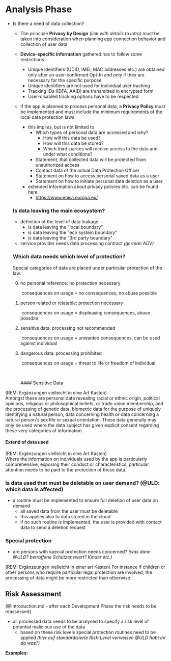 # Analysis Phase

- Is there a need of data collection?

  - The principle **Privacy by Design** *(link with details to intro)* must be taken into consideration when planning app connection behavior and collection of user data

  - **Device-specific information** gathered has to follow some restrictions

    - Unique identifiers (UDID, IMEI, MAC addresses etc.) are obtained only after an user-confirmed Opt-In and only if they are necessary for the specific purpose
    - Unique identifiers are not used for individual user tracking
    - Tracking IDs (IDFA, AAID) are transmitted in encrypted form
    - User-disabled tracking options have to be respected

  - If the app is planned to process personal data, a **Privacy Policy** must be implemented and must include the minimum requirements of the local data protection laws

    * this implies, but is not limited to
      * Which types of personal data are accessed and why?
        * How will this data be used?
        * How will this data be stored?
        * Which third-parties will receive access to the data and under what conditions?
      * Statement, that collected data will be protected from unauthorized access
      * Contact data of the actual Data Protection Officer
      * Statement on how to access personal saved data as a user
      * Statement on how to initiate personal data deletion as a user
    * extended information about privacy policies etc. can be found here
      * https://www.enisa.europa.eu/

  ### Is data leaving the main ecosystem?

  - definition of the level of data leakage
    - is data leaving the "local boundary"
    - is data leaving the "eco system boundary"
    - is data leaving the "3rd party boundary"
  - service provider needs data processing contract *(german ADV)*

  ### Which data needs which level of protection? 

  Special categories of data are placed under particular protection of the law.

  0. no personal reference: no protection necessary

      ​	consequences on usage = no consequences, no abuse possible

  1. person related or relatable: protection necessary

     ​	consequences on usage = displeasing consequences, abuse possible

  2. sensitive data: processing not recommended

     ​	consequences on usage =  unwanted consequences, can be used against individual

  3. dangerous data: processing prohibited

     ​	consequences on usage = threat to life or freedom of individual

     ​

     ​#### Sensitive Data

(REM: Ergänzungen vielleicht in eine Art Kasten)  
Amongst these are personal data revealing racial or ethnic origin, political opinions, religious or philosophical beliefs, or trade union membership, and the processing of genetic data, biometric data for the purpose of uniquely identifying a natural person, data concerning health or data concerning a natural person's sex life or sexual orientation. These data generally may only be used where the data subject has given explicit consent regarding these very categories of information.

#### Extend of data used

(REM: Ergänzungen vielleicht in eine Art Kasten)  
Where the information on individuals used by the app is particularly comprehensive, exposing their conduct or characteristics, particular attention needs to be paid to the protection of those data.

  ### Is data used that must be deletable on user demand? (@ULD: which data is affected)

  - a  routine must be implemented to ensure full deletion of user data on demand
    - all saved data from the user must be deletable
    - this applies also to data stored in the cloud
    - if no such routine is implemented, the user is provided with contact data to send a deletion request

  ### Special protection

- are persons with special protection needs concerned? *(was dann @ULD? betroffene Schützenswert? Kinder etc.)*

(REM: Ergänzeungen vielleicht in einer art Kasten)
For instance if children or other persons who require particular legal protection are involved, the processing of data might be more restricted than otherwise.

## Risk Assessment

(@Introduction.md - after each Development Phase the risk needs to be reassessed)

- all processed data needs to be analysed to specify a risk level of potential malicious use of the data
  - based on these risk levels special protection routines need to be applied *(hier auf standardisierte Risk-Level verweisen @ULD habt ihr da was?)* 



**Examples:**

